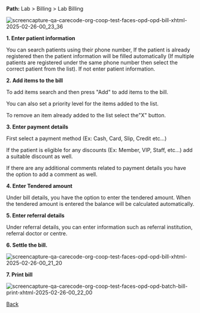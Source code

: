 **Path:**
Lab > Billing > Lab Billing

![screencapture-qa-carecode-org-coop-test-faces-opd-opd-bill-xhtml-2025-02-26-00_23_36](https://github.com/user-attachments/assets/30e5879b-7947-4d8f-b2cd-e8d3ff61354d)


**1. Enter patient information**

You can search patients using their phone number, If the patient is already registered then the patient information will be filled automatically (If multiple patients are registered under the same phone number then select the correct patient from the list). If not enter patient information.

**2. Add items to the bill**

To add items search and then press "Add" to add items to the bill.

You can also set a priority level for the items added to the list.

To remove an item already added to the list select the"X" button.

**3. Enter payment details**

First select a payment method (Ex: Cash, Card, Slip, Credit etc...)

If the patient is eligible for any discounts (Ex: Member, VIP, Staff, etc...) add a suitable discount as well.

If there are any additional comments related to payment details you have the option to add a comment as well.

**4. Enter Tendered amount**

Under bill details, you have the option to enter the tendered amount. When the tendered amount is entered the balance will be calculated automatically.

**5. Enter referral details**

Under referral details, you can enter information such as referral institution, referral doctor or centre.

**6. Settle the bill.**

![screencapture-qa-carecode-org-coop-test-faces-opd-opd-bill-xhtml-2025-02-26-00_21_20](https://github.com/user-attachments/assets/6a0229c2-d960-47bb-967c-4b8622fab109)

**7. Print bill**
 
![screencapture-qa-carecode-org-coop-test-faces-opd-opd-batch-bill-print-xhtml-2025-02-26-00_22_00](https://github.com/user-attachments/assets/edd98d2a-97ad-4107-acda-454c304ebd2e)

[Back](https://github.com/hmislk/hmis/wiki/LIMS)
